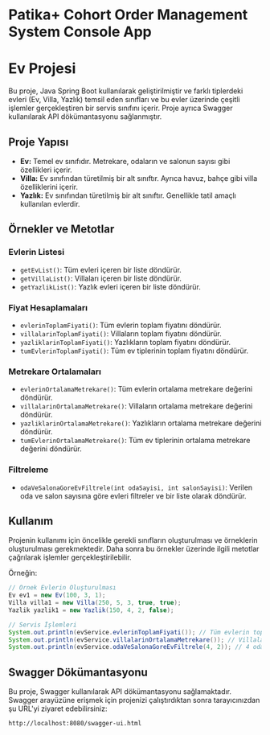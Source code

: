 # Patika+ Cohort Order Management System Console App
# Ev Projesi

Bu proje, Java Spring Boot kullanılarak geliştirilmiştir ve farklı tiplerdeki evleri (Ev, Villa, Yazlık) temsil eden sınıfları ve bu evler üzerinde çeşitli işlemler gerçekleştiren bir servis sınıfını içerir. Proje ayrıca Swagger kullanılarak API dökümantasyonu sağlanmıştır.

## Proje Yapısı

- **Ev:** Temel ev sınıfıdır. Metrekare, odaların ve salonun sayısı gibi özellikleri içerir.
- **Villa:** Ev sınıfından türetilmiş bir alt sınıftır. Ayrıca havuz, bahçe gibi villa özelliklerini içerir.
- **Yazlık:** Ev sınıfından türetilmiş bir alt sınıftır. Genellikle tatil amaçlı kullanılan evlerdir.

## Örnekler ve Metotlar

### Evlerin Listesi

- `getEvList()`: Tüm evleri içeren bir liste döndürür.
- `getVillaList()`: Villaları içeren bir liste döndürür.
- `getYazlikList()`: Yazlık evleri içeren bir liste döndürür.

### Fiyat Hesaplamaları

- `evlerinToplamFiyati()`: Tüm evlerin toplam fiyatını döndürür.
- `villalarinToplamFiyati()`: Villaların toplam fiyatını döndürür.
- `yazliklarinToplamFiyati()`: Yazlıkların toplam fiyatını döndürür.
- `tumEvlerinToplamFiyati()`: Tüm ev tiplerinin toplam fiyatını döndürür.

### Metrekare Ortalamaları

- `evlerinOrtalamaMetrekare()`: Tüm evlerin ortalama metrekare değerini döndürür.
- `villalarinOrtalamaMetrekare()`: Villaların ortalama metrekare değerini döndürür.
- `yazliklarinOrtalamaMetrekare()`: Yazlıkların ortalama metrekare değerini döndürür.
- `tumEvlerinOrtalamaMetrekare()`: Tüm ev tiplerinin ortalama metrekare değerini döndürür.

### Filtreleme

- `odaVeSalonaGoreEvFiltrele(int odaSayisi, int salonSayisi)`: Verilen oda ve salon sayısına göre evleri filtreler ve bir liste olarak döndürür.

## Kullanım

Projenin kullanımı için öncelikle gerekli sınıfların oluşturulması ve örneklerin oluşturulması gerekmektedir. Daha sonra bu örnekler üzerinde ilgili metotlar çağrılarak işlemler gerçekleştirilebilir.

Örneğin:

```java
// Örnek Evlerin Oluşturulması
Ev ev1 = new Ev(100, 3, 1);
Villa villa1 = new Villa(250, 5, 3, true, true);
Yazlik yazlik1 = new Yazlik(150, 4, 2, false);

// Servis İşlemleri
System.out.println(evService.evlerinToplamFiyati()); // Tüm evlerin toplam fiyatını yazdırır.
System.out.println(evService.villalarinOrtalamaMetrekare()); // Villaların ortalama metrekare değerini yazdırır.
System.out.println(evService.odaVeSalonaGoreEvFiltrele(4, 2)); // 4 oda ve 2 salon sayısına sahip evleri filtreler.
```

## Swagger Dökümantasyonu

Bu proje, Swagger kullanılarak API dökümantasyonu sağlamaktadır. Swagger arayüzüne erişmek için projenizi çalıştırdıktan sonra tarayıcınızdan şu URL'yi ziyaret edebilirsiniz:

```
http://localhost:8080/swagger-ui.html
```


